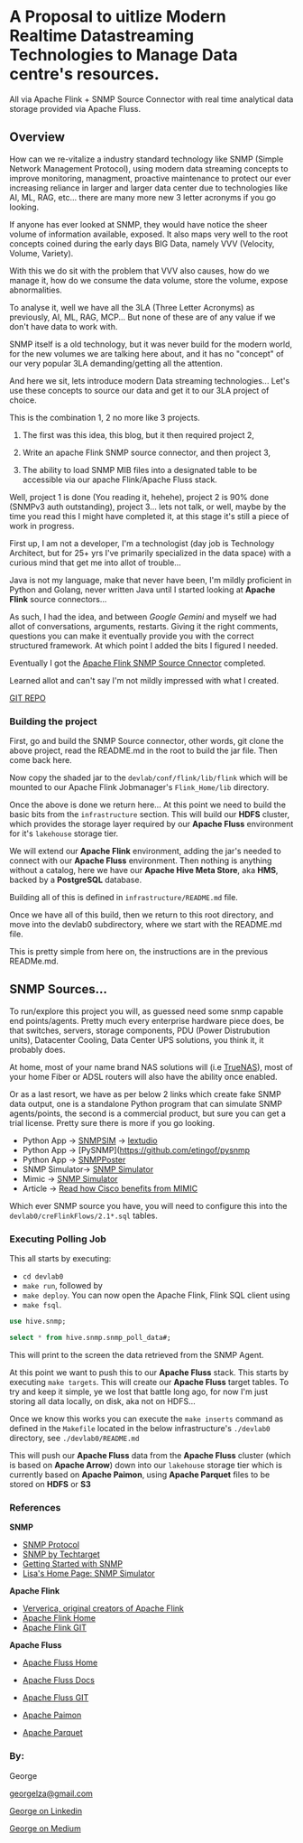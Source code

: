 # A Proposal to uitlize Modern Realtime Datastreaming Technologies to Manage Data centre's resources.

All via Apache Flink + SNMP Source Connector with real time analytical data storage provided via Apache Fluss.

## Overview

How can we re-vitalize a industry standard technology like SNMP (Simple Network Management Protocol), using modern data streaming concepts to improve monitoring, managment, proactive maintenance to protect our ever increasing reliance in larger and larger data center due to technologies like AI, ML, RAG, etc... there are many more new 3 letter acronyms if you go looking.

If anyone has ever looked at SNMP, they would have notice the sheer volume of information available, exposed. It also maps very well to the root concepts coined during the early days BIG Data, namely VVV (Velocity, Volume, Variety).

With this we do sit with the problem that VVV also causes, how do we manage it, how do we consume the data volume, store the volume, expose abnormalities.

To analyse it, well we have all the 3LA (Three Letter Acronyms) as previously, AI, ML, RAG, MCP... But none of these are of any value if we don't have data to work with.

SNMP itself is a old technology, but it was never build for the modern world, for the new volumes we are talking here about, and it has no "concept" of our very popular 3LA demanding/getting all the attention.

And here we sit, lets introduce modern Data streaming technologies... Let's use these concepts to source our data and get it to our 3LA project of choice.


This is the combination 1, 2 no more like 3 projects.

1. The first was this idea, this blog, but it then required project 2, 

2. Write an apache Flink SNMP source connector, and then project 3, 

3. The ability to load SNMP MIB files into a designated table to be accessible via our apache Flink/Apache Fluss stack. 


Well, project 1 is done (You reading it, hehehe), project 2 is 90% done (SNMPv3 auth outstanding), project 3... lets not talk, or well, maybe by the time you read this I might have completed it, at this stage it's still a piece of work in progress.

First up, I am not a developer, I'm a technologist (day job is Technology Architect, but for 25+ yrs I've primarily specialized in the data space) with a curious mind that get me into allot of trouble... 

Java is not my language, make that never have been, I'm mildly proficient in Python and Golang, never written Java until I started looking at **Apache Flink** source connectors...

As such, I had the idea, and between *Google Gemini* and myself we had allot of conversations, arguments, restarts. Giving it the right comments, questions you can make it eventually provide you with the correct structured framework. At which point I added the bits I figured I needed.

Eventually I got the [Apache Flink SNMP Source Cnnector](https://github.com/georgelza/SNMP-Flink-Source-connector.git) completed. 

Learned allot and can't say I'm not mildly impressed with what I created.


[GIT REPO](https://github.com/georgelza/DataPipeline-SNMP_Flink_Fluss.git)

### Building the project

First, go and build the SNMP Source connector, other words, git clone the above project, read the README.md in the root to build the jar file. Then come back here.

Now copy the shaded jar to the `devlab/conf/flink/lib/flink` which will be mounted to our Apache Flink Jobmanager's `Flink_Home/lib` directory. 

Once the above is done we return here... At this point we need to build the basic bits from the `infrastructure` section. This will build our **HDFS** cluster, which provides the storage layer required by our **Apache Fluss** environment for it's `lakehouse` storage tier.

We will extend our **Apache Flink** environment, adding the jar's needed to connect with our **Apache Fluss** environment.
Then nothing is anything without a catalog, here we have our **Apache Hive Meta Store**, aka **HMS**, backed by a **PostgreSQL** database.

Building all of this is defined in `infrastructure/README.md` file.

Once we have all of this build, then we return to this root directory, and move into the devlab0 subdirectory, where we start with the README.md file.

This is pretty simple from here on, the instructions are in the previous READMe.md.


## SNMP Sources...

To run/explore this project you will, as guessed need some snmp capable end points/agents. Pretty much every enterprise hardware piece does, be that switches, servers, storage components, PDU (Power Distrubution units), Datacenter Cooling, Data Center UPS solutions, you think it, it probably does.

At home, most of your name brand NAS solutions will (i.e [TrueNAS](https://www.truenas.com)), most of your home Fiber or ADSL routers will also have the ability once enabled. 

Or as a last resort, we have as per below 2 links which create fake SNMP data output, one is a standalone Python program that can simulate SNMP agents/points, the second is a commercial product, but sure you can get a trial license. Pretty sure there is more if you go looking.

- Python App    -> [SNMPSIM](https://github.com/etingof/snmpsim)
                -> [lextudio](https://docs.lextudio.com/snmpsim/)
- Python App    -> [PySNMP](https://github.com/etingof/pysnmp
- Python App    -> [SNMPPoster](https://github.com/cluther/snmposter)
- SNMP Simulator-> [SNMP Simulator](https://snmp-simulator.soft112.com/#google_vignette) 
- Mimic         -> [SNMP Simulator](http://www.gambitcomm.com/)
- Article       -> [Read how Cisco benefits from MIMIC](https://www.gambitcomm.com/site/news/pdfs/Cisco_casestudy.pdf)

Which ever SNMP source you have, you will need to configure this into the `devlab0/creFlinkFlows/2.1*.sql` tables.


### Executing Polling Job

This all starts by executing:

- `cd devlab0`
- `make run`, followed by 
- `make deploy`. You can now open the Apache Flink, Flink SQL client using 
- `make fsql`. 


```SQL
use hive.snmp;

select * from hive.snmp.snmp_poll_data#;

```

This will print to the screen the data retrieved from the SNMP Agent.

At this point we want to push this to our **Apache Fluss** stack. This starts by executing `make targets`. This will create our **Apache Fluss** target tables. To try and keep it simple, ye we lost that battle long ago, for now I'm just storing all data locally, on disk, aka not on HDFS...

Once we know this works you can execute the `make inserts` command as defined in the `Makefile` located in the below infrastructure's `./devlab0` directory, see `./devlab0/README.md` 

This will push our **Apache Fluss** data from the **Apache Fluss** cluster (which is based on **Apache Arrow**) down into our `lakehouse` storage tier which is currently based on **Apache Paimon**, using **Apache Parquet** files to be stored on **HDFS** or **S3**


### References

**SNMP**
- [SNMP Protocol](https://en.wikipedia.org/wiki/Simple_Network_Management_Protocol)
- [SNMP by Techtarget](https://www.techtarget.com/searchnetworking/definition/SNMP)
- [Getting Started with SNMP](https://www.easysnmp.com/tutorial/getting-snmp-data/)
- [Lisa's Home Page: SNMP Simulator](https://www.rushworth.us/lisa/?p=11032)
 
**Apache Flink**
- [Ververica, original creators of Apache Flink](https://www.ververica.com)
- [Apache Flink Home](https://flink.apache.org)
- [Apache Flink GIT](https://github.com/apache/flink)

**Apache Fluss**  
- [Apache Fluss Home](https://fluss.apache.org/)
- [Apache Fluss Docs](https://alibaba.github.io/fluss-docs/)
- [Apache Fluss GIT](https://github.com/apache/fluss)

- [Apache Paimon](https://paimon.apache.org)

- [Apache Parquet](https://parquet.apache.org)
  

### By:

George

[georgelza@gmail.com](georgelza@gmail.com)

[George on Linkedin](https://www.linkedin.com/in/george-leonard-945b502/)

[George on Medium](https://medium.com/@georgelza)

